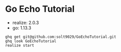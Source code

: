 # Go Echo Tutorial

- realize: 2.0.3
- go: 1.13.3

```
ghq get git@github.com:solt9029/GoEchoTutorial.git
ghq look GoEchoTutorial
realize start
```